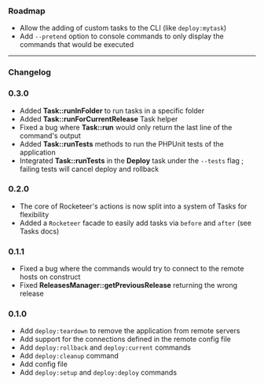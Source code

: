 ### Roadmap

- Allow the adding of custom tasks to the CLI (like `deploy:mytask`)
- Add `--pretend` option to console commands to only display the commands that would be executed

------------

### Changelog

### 0.3.0

- Added **Task::runInFolder** to run tasks in a specific folder
- Added **Task::runForCurrentRelease** Task helper
- Fixed a bug where **Task::run** would only return the last line of the command's output
- Added **Task::runTests** methods to run the PHPUnit tests of the application
- Integrated **Task::runTests** in the **Deploy** task under the `--tests` flag ; failing tests will cancel deploy and rollback

### 0.2.0

- The core of Rocketeer's actions is now split into a system of Tasks for flexibility
- Added a `Rocketeer` facade to easily add tasks via `before` and `after` (see Tasks docs)

### 0.1.1

- Fixed a bug where the commands would try to connect to the remote hosts on construct
- Fixed **ReleasesManager::getPreviousRelease** returning the wrong release

### 0.1.0

- Add `deploy:teardown` to remove the application from remote servers
- Add support for the connections defined in the remote config file
- Add `deploy:rollback` and `deploy:current` commands
- Add `deploy:cleanup` command
- Add config file
- Add `deploy:setup` and `deploy:deploy` commands